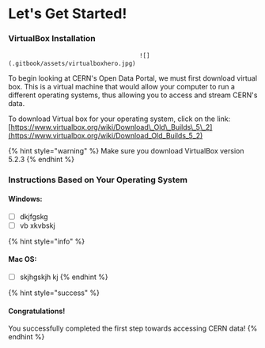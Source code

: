 # Let's Get Started!

###                                             **VirtualBox Installation**

                                         ![](.gitbook/assets/virtualboxhero.jpg) 

To begin looking at CERN's Open Data Portal, we must first download virtual box. This is a virtual machine that would allow your computer to run a different operating systems, thus allowing you to access and stream CERN's data.  

To download Virtual box for your operating system, click on the link:   [https://www.virtualbox.org/wiki/Download\_Old\_Builds\_5\_2](https://www.virtualbox.org/wiki/Download_Old_Builds_5_2)

{% hint style="warning" %}
Make sure you download VirtualBox version 5.2.3 
{% endhint %}

###                      Instructions Based on Your Operating System

#### Windows: 

* [ ] dkjfgskg
* [ ] vb xkvbskj

{% hint style="info" %}
#### Mac OS:  

* [ ] skjhgskjh kj
{% endhint %}

{% hint style="success" %}
#### Congratulations!

You successfully completed the first step towards accessing CERN data!
{% endhint %}

